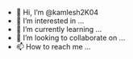 - 👋 Hi, I’m @kamlesh2K04
- 👀 I’m interested in ...
- 🌱 I’m currently learning ...
- 💞️ I’m looking to collaborate on ...
- 📫 How to reach me ...

<!---
kamlesh2K04/kamlesh2K04 is a ✨ special ✨ repository because its `README.md` (this file) appears on your GitHub profile.
You can click the Preview link to take a look at your changes.
---QQ
